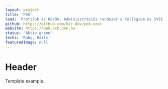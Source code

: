 ```yaml
---
layout: project
title: 'PéK'
lead: 'Profilok és Körök: Adminisztrációs rendszer a Kollégium és SVIE számára.'
github: https://github.com/kir-dev/pek-next
website: https://pek.sch.bme.hu
status: 'Aktív green'
techs: 'Ruby, Rails'
featuredImage: null
---
```


# Header

Template example.
